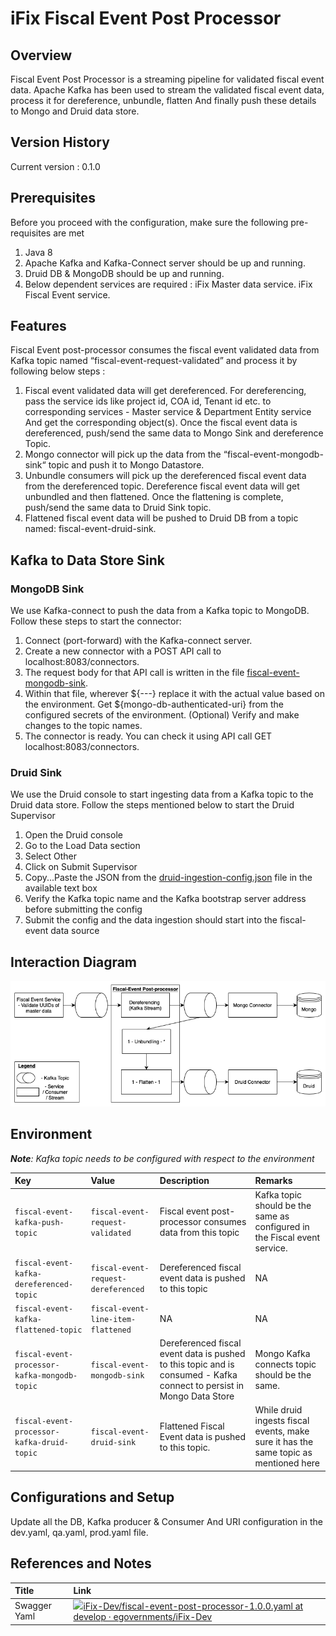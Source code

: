 # iFix Fiscal Event Post Processor

## Overview

Fiscal Event Post Processor is a streaming pipeline for validated fiscal event data. Apache Kafka has been used to stream the validated fiscal event data, process it for dereference, unbundle, flatten And finally push these details to Mongo and Druid data store.

## Version History

Current version : 0.1.0

## Prerequisites

Before you proceed with the configuration, make sure the following pre-requisites are met

1. Java 8
2. Apache Kafka and Kafka-Connect server should be up and running.
3. Druid DB & MongoDB should be up and running.
4. Below dependent services are required :  iFix Master data service.  iFix Fiscal Event service.

## Features

Fiscal Event post-processor consumes the fiscal event validated data from Kafka topic named “fiscal-event-request-validated” and process it by following below steps :

1. Fiscal event validated data will get dereferenced. For dereferencing, pass the service ids like project id, COA id, Tenant id etc. to corresponding services - Master service & Department Entity service And get the corresponding object\(s\). Once the fiscal event data is dereferenced, push/send the same data to Mongo Sink and dereference Topic.
2. Mongo connector will pick up the data from the “fiscal-event-mongodb-sink“ topic and push it to Mongo Datastore.
3. Unbundle consumers will pick up the dereferenced fiscal event data from the dereferenced topic. Dereference fiscal event data will get unbundled and then flattened. Once the flattening is complete, push/send the same data to Druid Sink topic.
4. Flattened fiscal event data will be pushed to Druid DB from a topic named: fiscal-event-druid-sink.

## Kafka to Data Store Sink

### MongoDB Sink

We use Kafka-connect to push the data from a Kafka topic to MongoDB. Follow these steps to start the connector:

1. Connect \(port-forward\) with the Kafka-connect server.
2. Create a new connector with a POST API call to localhost:8083/connectors.
3. The request body for that API call is written in the file [fiscal-event-mongodb-sink](https://github.com/egovernments/iFix-Dev/blob/develop/domain-services/fiscal-event-post-processor/fiscal-event-mongodb-sink.json).
4.  Within that file, wherever ${---} replace it with the actual value based on the environment. Get ${mongo-db-authenticated-uri} from the configured secrets of the environment. \(Optional\) Verify and make changes to the topic names.
5.  The connector is ready. You can check it using API call GET localhost:8083/connectors.

### Druid Sink

We use the Druid console to start ingesting data from a Kafka topic to the Druid data store. Follow the steps mentioned below to start the Druid Supervisor

1. Open the Druid console
2. Go to the Load Data section
3. Select Other
4. Click on Submit Supervisor
5. Copy...Paste the JSON from the [druid-ingestion-config.json](https://github.com/egovernments/iFix-Dev/blob/develop/domain-services/fiscal-event-post-processor/druid-ingestion-config.json) file in the available text box
6. Verify the Kafka topic name and the Kafka bootstrap server address before submitting the config
7. Submit the config and the data ingestion should start into the fiscal-event data source

## Interaction Diagram

![](../../../.gitbook/assets/fiscal-event-processing-piepline.png)

## Environment

_**Note**: Kafka topic needs to be configured with respect to the environment_

|  **Key** | **Value** | **Description** | **Remarks** |
| :--- | :--- | :--- | :--- |
| `fiscal-event-kafka-push-topic` | `fiscal-event-request-validated` | Fiscal event post-processor consumes data from this topic | Kafka topic should be the same as configured in the Fiscal event service. |
| `fiscal-event-kafka-dereferenced-topic` | `fiscal-event-request-dereferenced` | Dereferenced fiscal event data is pushed to this topic | NA |
| `fiscal-event-kafka-flattened-topic` | `fiscal-event-line-item-flattened` | NA | NA |
| `fiscal-event-processor-kafka-mongodb-topic` | `fiscal-event-mongodb-sink` | Dereferenced fiscal event data is pushed to this topic and is consumed - Kafka connect to persist in Mongo Data Store | Mongo Kafka connects topic should be the same. |
| `fiscal-event-processor-kafka-druid-topic` | `fiscal-event-druid-sink` | Flattened Fiscal Event data is pushed to this topic. | While druid ingests fiscal events, make sure it has the same topic as mentioned here |

## Configurations and Setup

Update all the DB, Kafka producer & Consumer And URI configuration in the dev.yaml, qa.yaml, prod.yaml file.

## References and Notes

| **Title** | **Link** |
| :--- | :--- |
| Swagger Yaml | [![](https://github.com/fluidicon.png)iFix-Dev/fiscal-event-post-processor-1.0.0.yaml at develop · egovernments/iFix-Dev](https://github.com/egovernments/iFix-Dev/blob/develop/domain-services/fiscal-event-post-processor/fiscal-event-post-processor-1.0.0.yaml) |

